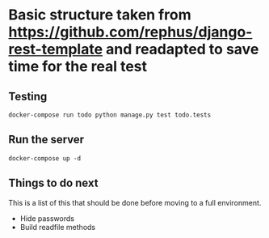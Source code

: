 # Basic structure taken from https://github.com/rephus/django-rest-template and readapted to save time for the real test

## Testing

    docker-compose run todo python manage.py test todo.tests

## Run the server 

    docker-compose up -d



## Things to do next 

This is a list of this that should be done before moving to a full environment. 

- Hide passwords
- Build readfile methods
